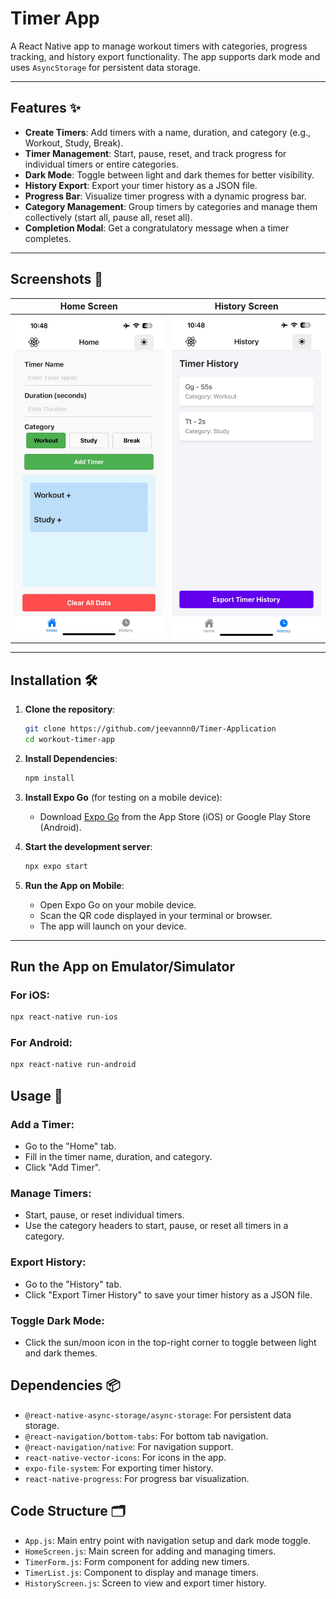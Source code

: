 # Timer App 

A React Native app to manage workout timers with categories, progress tracking, and history export functionality. The app supports dark mode and uses `AsyncStorage` for persistent data storage.

---

## Features ✨

- **Create Timers**: Add timers with a name, duration, and category (e.g., Workout, Study, Break).
- **Timer Management**: Start, pause, reset, and track progress for individual timers or entire categories.
- **Dark Mode**: Toggle between light and dark themes for better visibility.
- **History Export**: Export your timer history as a JSON file.
- **Progress Bar**: Visualize timer progress with a dynamic progress bar.
- **Category Management**: Group timers by categories and manage them collectively (start all, pause all, reset all).
- **Completion Modal**: Get a congratulatory message when a timer completes.

---

## Screenshots 📸

| Home Screen | History Screen |
|-------------|----------------|
| ![Home Screen](assets/Screenshot-1.jpeg) | ![History Screen](assets/Screenshot-2.jpeg) |

---


## Installation 🛠️

1. **Clone the repository**:
   ```bash
   git clone https://github.com/jeevannn0/Timer-Application
   cd workout-timer-app
   ```

2. **Install Dependencies**:
   ```bash
   npm install
   ```

3. **Install Expo Go** (for testing on a mobile device):
   - Download [Expo Go](https://expo.dev/client) from the App Store (iOS) or Google Play Store (Android).

4. **Start the development server**:
   ```bash
   npx expo start
   ```

5. **Run the App on Mobile**:
   - Open Expo Go on your mobile device.
   - Scan the QR code displayed in your terminal or browser.
   - The app will launch on your device.

---

## Run the App on Emulator/Simulator

### For iOS:
```bash
npx react-native run-ios
```

### For Android:
```bash
npx react-native run-android
```

## Usage 🚀

### Add a Timer:
- Go to the "Home" tab.
- Fill in the timer name, duration, and category.
- Click "Add Timer".

### Manage Timers:
- Start, pause, or reset individual timers.
- Use the category headers to start, pause, or reset all timers in a category.

### Export History:
- Go to the "History" tab.
- Click "Export Timer History" to save your timer history as a JSON file.

### Toggle Dark Mode:
- Click the sun/moon icon in the top-right corner to toggle between light and dark themes.

## Dependencies 📦
- `@react-native-async-storage/async-storage`: For persistent data storage.
- `@react-navigation/bottom-tabs`: For bottom tab navigation.
- `@react-navigation/native`: For navigation support.
- `react-native-vector-icons`: For icons in the app.
- `expo-file-system`: For exporting timer history.
- `react-native-progress`: For progress bar visualization.

## Code Structure 🗂️
- `App.js`: Main entry point with navigation setup and dark mode toggle.
- `HomeScreen.js`: Main screen for adding and managing timers.
- `TimerForm.js`: Form component for adding new timers.
- `TimerList.js`: Component to display and manage timers.
- `HistoryScreen.js`: Screen to view and export timer history.